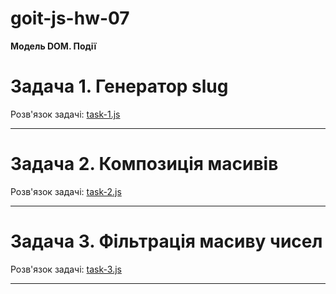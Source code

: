 # goit-js-hw-07

**Модель DOM. Події**

# **Задача 1. Генератор slug**

Розв'язок задачі: [task-1.js](./js/task-1.js)

---

# **Задача 2. Композиція масивів**

Розв'язок задачі: [task-2.js](./js/task-2.js)

---

# **Задача 3. Фільтрація масиву чисел**

Розв'язок задачі: [task-3.js](./js/task-3.js)

---
